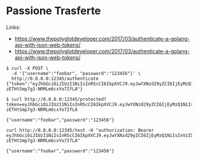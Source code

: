 # Passione Trasferte

Links:

* <https://www.thepolyglotdeveloper.com/2017/03/authenticate-a-golang-api-with-json-web-tokens/>
* <https://www.thepolyglotdeveloper.com/2017/03/authenticate-a-golang-api-with-json-web-tokens/>

```
$ curl -X POST \
  -d '{"username":"foobar", "password":"123456"}' \
  http://0.0.0.0:12345/authenticate
{"token":"eyJhbGciOiJIUzI1NiIsInR5cCI6IkpXVCJ9.eyJwYXNzd29yZCI6IjEyMzQ1NiIsInVzZXJuYW1lIjoiZm9vYmFyIn0.IjpDuR7hcLp4Itd-zETHtSmp7g3-NRMLm6cxYo7IfLA"}

$ curl http://0.0.0.0:12345/protected?token=eyJhbGciOiJIUzI1NiIsInR5cCI6IkpXVCJ9.eyJwYXNzd29yZCI6IjEyMzQ1NiIsInVzZXJuYW1lIjoiZm9vYmFyIn0.IjpDuR7hcLp4Itd-zETHtSmp7g3-NRMLm6cxYo7IfLA

{"username":"foobar","password":"123456"}

curl http://0.0.0.0:12345/test -H "authorization: Bearer eyJhbGciOiJIUzI1NiIsInR5cCI6IkpXVCJ9.eyJwYXNzd29yZCI6IjEyMzQ1NiIsInVzZXJuYW1lIjoiZm9vYmFyIn0.IjpDuR7hcLp4Itd-zETHtSmp7g3-NRMLm6cxYo7IfLA"

{"username":"foobar","password":"123456"}
```
